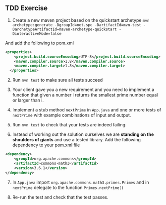 TDD Exercise
---------------------

1. Create a new maven project based on the quickstart archetype
`mvn archetype:generate -DgroupId=net.spe -DartifactId=mvn-test -DarchetypeArtifactId=maven-archetype-quickstart -DinteractiveMode=false`

And add the following to pom.xml
```xml
<properties>
    <project.build.sourceEncoding>UTF-8</project.build.sourceEncoding>
    <maven.compiler.source>1.8</maven.compiler.source>
    <maven.compiler.target>1.8</maven.compiler.target>
  </properties>

```

2. Run `mvn test` to make sure all tests succeed

3. Your client gave you a new requirement and you need to implement a function that given a number i returns the smallest prime number equal or larger than i.

4. Implement a stub method `nextPrime` in `App.java`  and one or more tests of `nextPrime` with example combinations of input and output.

5. Run `mvn test` to check that your tests are indeed failing

6. Instead of working out the solution ourselves we are **standing on the shoulders of giants** and use a tested library. Add the following dependency to your pom.xml file
```xml
<dependency>
    <groupId>org.apache.commons</groupId>
    <artifactId>commons-math3</artifactId>
    <version>3.6.1</version>
</dependency>
```

7. In `App.java` import `org.apache.commons.math3.primes.Primes` and in `nextPrime` delegate to the function `Primes.nextPrime()`

8. Re-run the test and check that the test passes. 